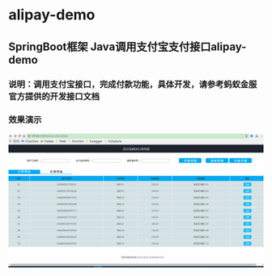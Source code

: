 # alipay-demo

## SpringBoot框架 Java调用支付宝支付接口alipay-demo 

### 说明：调用支付宝接口，完成付款功能，具体开发，请参考蚂蚁金服官方提供的开发接口文档

### 效果演示

![alipay](src/main/resources/META-INF/resources/static/images/demo.gif  "Java调用支付宝支付接口")

